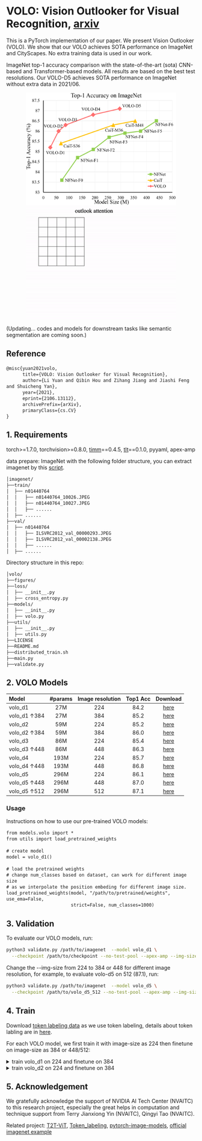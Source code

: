 # VOLO: Vision Outlooker for Visual Recognition, [arxiv](https://arxiv.org/abs/2106.13112)



This is a PyTorch implementation of our paper. We present Vision Outlooker (VOLO). We show that our VOLO achieves SOTA performance on ImageNet and CityScapes. No extra training data is used in our work.

ImageNet top-1 accuracy comparison with the state-of-the-art (sota) CNN-based and Transformer-based models. All results are based on the best test resolutions. Our VOLO-D5 achieves SOTA performance on ImageNet without extra data in 2021/06. 


<p align="center">
  <img width="400" height="300" src="figures/compare.png">
  <img width="400" height="300" src="figures/outlook-attention-gif.gif">
</p>

(Updating... codes and models for downstream tasks like semantic segmentation are coming soon.)

## Reference
```
@misc{yuan2021volo,
      title={VOLO: Vision Outlooker for Visual Recognition}, 
      author={Li Yuan and Qibin Hou and Zihang Jiang and Jiashi Feng and Shuicheng Yan},
      year={2021},
      eprint={2106.13112},
      archivePrefix={arXiv},
      primaryClass={cs.CV}
}
```

## 1. Requirements

torch>=1.7.0, torchvision>=0.8.0, [timm](https://github.com/rwightman/pytorch-image-models)==0.4.5, [tlt](https://github.com/zihangJiang/TokenLabeling)==0.1.0, pyyaml, apex-amp

data prepare: ImageNet with the following folder structure, you can extract imagenet by this [script](https://gist.github.com/BIGBALLON/8a71d225eff18d88e469e6ea9b39cef4).

```
│imagenet/
├──train/
│  ├── n01440764
│  │   ├── n01440764_10026.JPEG
│  │   ├── n01440764_10027.JPEG
│  │   ├── ......
│  ├── ......
├──val/
│  ├── n01440764
│  │   ├── ILSVRC2012_val_00000293.JPEG
│  │   ├── ILSVRC2012_val_00002138.JPEG
│  │   ├── ......
│  ├── ......
```

Directory structure in this repo:
```
│volo/
├──figures/
├──loss/
│  ├── __init__.py
│  ├── cross_entropy.py
├──models/
│  ├── __init__.py
│  ├── volo.py
├──utils/
│  ├── __init__.py
│  ├── utils.py
├──LICENSE
├──README.md
├──distributed_train.sh
├──main.py
├──validate.py
```


## 2. VOLO Models

| Model    |  #params | Image resolution | Top1 Acc| Download | 
| :---     |   :---:    |  :---: |  :---:  |  :---:  |
| volo_d1  |    27M     |   224 |  84.2  | [here](https://github.com/sail-sg/volo/releases/download/volo_pretrained/d1_224_84.2.pth.tar) |
| volo_d1 ↑384 |   27M     |   384 |  85.2  | [here](https://github.com/sail-sg/volo/releases/download/volo_pretrained/d1_384_85.2.pth.tar) |
| volo_d2  |   59M     |   224 |  85.2  | [here](https://github.com/sail-sg/volo/releases/download/volo_pretrained/d2_224_85.2.pth.tar) |
| volo_d2 ↑384|   59M     |   384 |  86.0  | [here](https://github.com/sail-sg/volo/releases/download/volo_pretrained/d2_384_86.0.pth.tar) |
| volo_d3  |   86M     |   224 |  85.4  | [here](https://github.com/sail-sg/volo/releases/download/volo_pretrained/d3_224_85.4.pth.tar) | 
| volo_d3 ↑448|   86M     |   448 |  86.3  | [here](https://github.com/sail-sg/volo/releases/download/volo_pretrained/d3_448_86.3.pth.tar) |
| volo_d4  |  193M     |   224 |  85.7  | [here](https://github.com/sail-sg/volo/releases/download/volo_pretrained/d4_224_85.7.pth.tar) |
| volo_d4 ↑448|  193M     |   448 |  86.8  | [here](https://github.com/sail-sg/volo/releases/download/volo_pretrained/d4_448_86.79.pth.tar) |
| volo_d5  |  296M     |   224 |  86.1  | [here](https://github.com/sail-sg/volo/releases/download/volo_pretrained/d5_224_86.10.pth.tar) |
| volo_d5 ↑448|  296M     |   448 |  87.0  | [here](https://github.com/sail-sg/volo/releases/download/volo_pretrained/d5_448_87.0.pth.tar) |
| volo_d5 ↑512|  296M     |   512 |  87.1  | [here](https://github.com/sail-sg/volo/releases/download/volo_pretrained/d5_512_87.07.pth.tar) |


### Usage
Instructions on how to use our pre-trained VOLO models:
```python3
from models.volo import *
from utils import load_pretrained_weights 

# create model
model = volo_d1()

# load the pretrained weights
# change num_classes based on dataset, can work for different image size 
# as we interpolate the position embeding for different image size.
load_pretrained_weights(model, "/path/to/pretrained/weights", use_ema=False, 
                        strict=False, num_classes=1000)  
```


## 3. Validation

To evaluate our VOLO models, run:

```bash
python3 validate.py /path/to/imagenet  --model volo_d1 \
  --checkpoint /path/to/checkpoint --no-test-pool --apex-amp --img-size 224 -b 128
```
Change the --img-size from 224 to 384 or 448 for different image resolution, for example, to evaluate volo-d5 on 512 (87.1), run:

```bash
python3 validate.py /path/to/imagenet  --model volo_d5 \
  --checkpoint /path/to/volo_d5_512 --no-test-pool --apex-amp --img-size 512 -b 32
```


## 4. Train

Download [token labeling data](https://drive.google.com/file/d/1Cat8HQPSRVJFPnBLlfzVE0Exe65a_4zh/view) as we use token labeling, details about token labling are in [here](https://github.com/zihangJiang/TokenLabeling).

For each VOLO model, we first train it with image-size as 224 then finetune on image-size as 384 or 448/512:
<details>
<summary>
  train volo_d1 on 224 and finetune on 384
</summary>
8 GPU, batch_size=1024, 19G GPU-memory in each GPU with apex-amp (mixed precision training)
 
Train volo_d1 on 224 with 310 epoch, acc=84.2
```bash
CUDA_VISIBLE_DEVICES=0,1,2,3,4,5,6,7 ./distributed_train.sh 8 /path/to/imagenet \
  --model volo_d1 --img-size 224 \
  -b 128 --lr 1.6e-3 --img-size 224 --drop-path 0.1 --apex-amp \
  --token-label --token-label-size 14 --token-label-data /path/to/token_label_data
```

Finetune on 384 with 40 epoch based on the pretrained checkpoint on 224, final acc=85.2 on 384
  
```bash
CUDA_VISIBLE_DEVICES=0,1,2,3,4,5,6,7 ./distributed_train.sh 8 /path/to/imagenet \
  --model volo_d1 --img-size 384 \
  -b 64 --lr 8.0e-6 --min-lr 4.0e-6 --drop-path 0.1 --epochs 30 --apex-amp \
  --weight-decay 1.0e-8 --warmup-epochs 5  --ground-truth \
  --token-label --token-label-size 24 --token-label-data /path/to/token_label_data \
  --finetune /path/to/pretrained_224_volo_d1/
```
  
</details>

<details>
<summary>
  train volo_d2 on 224 and finetune on 384
</summary>
8 GPU, batch_size=1024, 27G GPU-memory in each GPU with apex-amp (mixed precision training)
 
Train volo_d2 on 224 with 300 epoch, acc=85.2
```
CUDA_VISIBLE_DEVICES=0,1,2,3,4,5,6,7 ./distributed_train.sh 8 /path/to/imagenet \
  --model volo_d2 --img-size 224 \
  -b 128 --lr 1.0e-3 --img-size 224 --drop-path 0.2 --apex-amp \
  --token-label --token-label-size 14 --token-label-data /path/to/token_label_data
```

Finetune on 384 with 30 epoch based on the pretrained checkpoint on 224, final acc=86.0 on 384
  
```
CUDA_VISIBLE_DEVICES=0,1,2,3,4,5,6,7 ./distributed_train.sh 8 /path/to/imagenet \
  --model volo_d2 --img-size 384 \
  -b 48 --lr 8.0e-6 --min-lr 4.0e-6 --drop-path 0.2 --epochs 30 --apex-amp \
  --weight-decay 1.0e-8 --warmup-epochs 5  --ground-truth \
  --token-label --token-label-size 24 --token-label-data /path/to/token_label_data \
  --finetune /path/to/pretrained_224_volo_d2/
```
  
</details>


## 5. Acknowledgement
We gratefully acknowledge the support of NVIDIA AI Tech Center (NVAITC) to this research project, especially the great helps in computation and technique support from Terry Jianxiong Yin (NVAITC), Qingyi Tao (NVAITC).

Related project: [T2T-ViT](https://github.com/yitu-opensource/T2T-ViT), [Token_labeling](https://github.com/zihangJiang/TokenLabeling), [pytorch-image-models](https://github.com/rwightman/pytorch-image-models), [official imagenet example](https://github.com/pytorch/examples/tree/master/imagenet)

